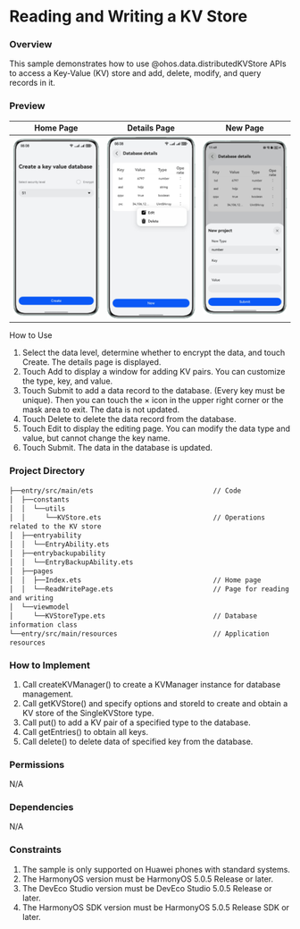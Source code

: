 # Reading and Writing a KV Store

### Overview

This sample demonstrates how to use @ohos.data.distributedKVStore APIs to access a Key-Value (KV) store and add, delete, modify, and query records in it.

### Preview

| Home Page                              | Details Page                               | New Page                            |
|----------------------------------------|--------------------------------------------|-------------------------------------|
| ![](screenshots/devices/create.en.png) | ![](screenshots/devices/read_write.en.png) | ![](screenshots/devices/new.en.png) |


How to Use

1. Select the data level, determine whether to encrypt the data, and touch Create. The details page is displayed.
2. Touch Add to display a window for adding KV pairs. You can customize the type, key, and value.
3. Touch Submit to add a data record to the database. (Every key must be unique). Then you can touch the × icon in the upper right corner or the mask area to exit. The data is not updated.
4. Touch Delete to delete the data record from the database.
5. Touch Edit to display the editing page. You can modify the data type and value, but cannot change the key name.
6. Touch Submit. The data in the database is updated.

### Project Directory

```
├──entry/src/main/ets                              // Code
│  ├──constants                                  
│  │  └──utils
│  │     └──KVStore.ets                            // Operations related to the KV store
│  ├──entryability  
│  │  └──EntryAbility.ets 
│  ├──entrybackupability  
│  │  └──EntryBackupAbility.ets 
│  ├──pages
│  │  ├──Index.ets                                 // Home page                                
│  │  └──ReadWritePage.ets                         // Page for reading and writing
│  └──viewmodel
│     └──KVStoreType.ets                           // Database information class     
└──entry/src/main/resources                        // Application resources
```

### How to Implement
1. Call createKVManager() to create a KVManager instance for database management.
2. Call getKVStore() and specify options and storeId to create and obtain a KV store of the SingleKVStore type.
3. Call put() to add a KV pair of a specified type to the database.
4. Call getEntries() to obtain all keys.
5. Call delete() to delete data of specified key from the database.

### Permissions

N/A

### Dependencies

N/A

### Constraints

1. The sample is only supported on Huawei phones with standard systems.
2. The HarmonyOS version must be HarmonyOS 5.0.5 Release or later.
3. The DevEco Studio version must be DevEco Studio 5.0.5 Release or later.
4. The HarmonyOS SDK version must be HarmonyOS 5.0.5 Release SDK or later.
